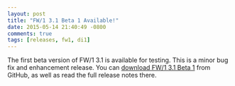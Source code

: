 ```yaml
---
layout: post
title: "FW/1 3.1 Beta 1 Available!"
date: 2015-05-14 21:40:49 -0800
comments: true
tags: [releases, fw1, di1]
---
```

The first beta version of FW/1 3.1 is available for testing. This is a minor bug fix and enhancement release. You can [download FW/1 3.1 Beta 1](https://github.com/framework-one/fw1/releases/tag/v3.1-beta1) from GitHub, as well as read the full release notes there.
